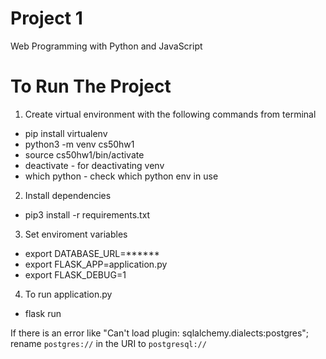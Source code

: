 # Project 1

Web Programming with Python and JavaScript

# To Run The Project
1. Create virtual environment with the following commands from terminal
  * pip install virtualenv
  * python3 -m venv cs50hw1
  * source cs50hw1/bin/activate
  * deactivate - for deactivating venv
  * which python - check which python env in use

2. Install dependencies
  * pip3 install -r requirements.txt

3. Set enviroment variables
  * export DATABASE_URL=******
  * export FLASK_APP=application.py
  * export FLASK_DEBUG=1

4. To run application.py
  * flask run

  If there is an error like "Can't load plugin: sqlalchemy.dialects:postgres"; rename `postgres://` in the URI to `postgresql://`
